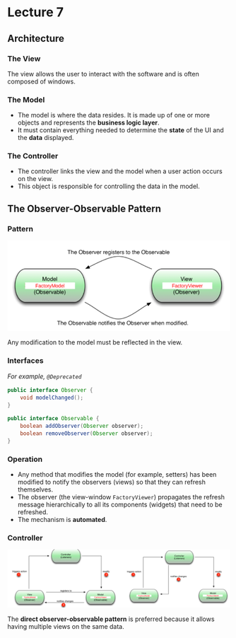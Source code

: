 # Lecture 7

## Architecture

### The View

The view allows the user to interact with the software and is often composed of windows.

### The Model

- The model is where the data resides. It is made up of one or more objects and represents the **business logic layer**.
- It must contain everything needed to determine the **state** of the UI and the **data** displayed.

### The Controller

- The controller links the view and the model when a user action occurs on the view.
- This object is responsible for controlling the data in the model.

## The Observer-Observable Pattern

### Pattern

![Observer-Observable Pattern](observer-observable_pattern.png)

Any modification to the model must be reflected in the view.

### Interfaces

*For example, `@Deprecated`*

```java
public interface Observer {
    void modelChanged();
}
```

```java
public interface Observable {
    boolean addObserver(Observer observer);
    boolean removeObserver(Observer observer);
}
```

### Operation

- Any method that modifies the model (for example, setters) has been modified to notify the observers (views) so that they can refresh themselves.
- The observer (the view-window `FactoryViewer`) propagates the refresh message hierarchically to all its components (widgets) that need to be refreshed.
- The mechanism is **automated**.

### Controller

![Controller](controller.png)

The **direct observer-observable pattern** is preferred because it allows having multiple views on the same data.